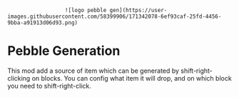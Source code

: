                       ![logo pebble gen](https://user-images.githubusercontent.com/58399906/171342078-6ef93caf-25fd-4456-9bba-a91913d06d93.png)
# Pebble Generation
 This mod add a source of item which can be generated by shift-right-clicking on blocks.
 You can config what item it will drop, and on which block you need to shift-right-click.
